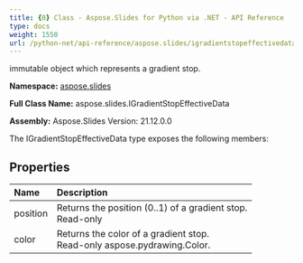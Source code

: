 ```yaml
---
title: {0} Class - Aspose.Slides for Python via .NET - API Reference
type: docs
weight: 1550
url: /python-net/api-reference/aspose.slides/igradientstopeffectivedata/
---
```


immutable object which represents a gradient stop.

**Namespace:** [aspose.slides](/python-net/api-reference/aspose.slides/)

**Full Class Name:** aspose.slides.IGradientStopEffectiveData

**Assembly:**  Aspose.Slides Version: 21.12.0.0

The IGradientStopEffectiveData type exposes the following members:
## **Properties**
|**Name**|**Description**|
| :- | :- |
|position|Returns the position (0..1) of a gradient stop.<br/>            Read-only|
|color|Returns the color of a gradient stop.<br/>            Read-only aspose.pydrawing.Color.|
